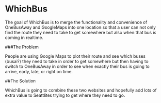 # WhichBus

The goal of WhichBus is to merge the functionality and convenience of OneBusAway and GoogleMaps into one location so that a user can not only find the route they need to take to get somewhere but also when that bus is coming in realtime. 

###The Problem

People are using Google Maps to plot their route and see which buses (busai?) they need to take in order to get somewhere but then having to switch to OneBusAway in order to see when exactly their bus is going to arrive, early, late, or right on time. 

##The Solution

WhichBus is going to combine these two websites and hopefully add lots of extra value to Seattlites trying to get where they need to go.